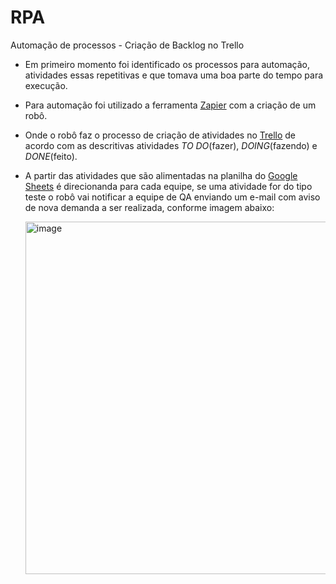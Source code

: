 # RPA
Automação de processos - Criação de Backlog no Trello 

- Em primeiro momento foi identificado os processos para automação, atividades essas repetitivas e que tomava uma boa parte do tempo para execução.
- Para automação foi utilizado a ferramenta [Zapier](https://zapier.com/editor/231376584/published) com a criação de um robô.
- Onde o robô faz o processo de criação de atividades no [Trello](https://trello.com/b/zXmZvpd4/cria%C3%A7%C3%A3o-de-backlog) de acordo com as descritivas atividades *TO DO*(fazer), *DOING*(fazendo) e *DONE*(feito).
- A partir das atividades que são alimentadas na planilha do [Google Sheets](https://docs.google.com/spreadsheets/d/1k__aNXWRrehfqz5RreqCUdGYYUsuiiCth6WRbtGm5gg/edit#gid=0) é direcionanda para cada equipe, se uma atividade for do tipo teste o robô vai notificar a equipe de QA enviando um e-mail com aviso de nova demanda a ser realizada, conforme imagem abaixo:
 
   <img width="564" alt="image" src="https://github.com/GEISABEL/RPA/assets/110138843/c3a8fb95-7a70-4d24-ba6a-4b26d3793950">
   

  
  
